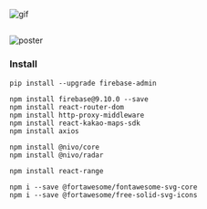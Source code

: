 
![gif](https://github.com/favorcat/sun-menu-FE/assets/49950126/e8c2078c-771e-4f93-9788-7b39e1af8b26)

##
![poster](https://github.com/favorcat/sun-menu-FE/assets/49950126/5f24fd4b-d479-43a9-ab83-104193eafd52)


### Install
```
pip install --upgrade firebase-admin

npm install firebase@9.10.0 --save    
npm install react-router-dom    
npm install http-proxy-middleware    
npm install react-kakao-maps-sdk    
npm install axios    

npm install @nivo/core    
npm install @nivo/radar   

npm install react-range   

npm i --save @fortawesome/fontawesome-svg-core    
npm i --save @fortawesome/free-solid-svg-icons    
```
